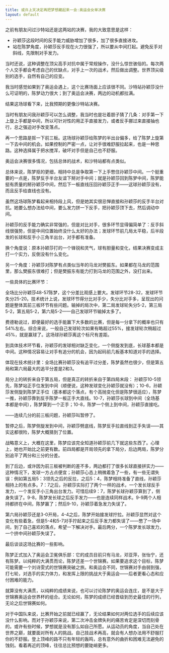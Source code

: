 ```yaml
---
title: 或许上天决定再把梦想藏起来一会:奥运会女单决赛
layout: default
---
```


之前有朋友问过沙特站还是这两站的决赛，我的大致意思是这样：

- 孙颖莎这段时间的反手能力威胁增加了很多，加了很多直接进攻。
- 站在陈梦角度，孙颖莎反手现在火力很强了，所以要从中间打起。避免反手对斜线，先限制对手发力。

当时还说，这种调整在顶尖高手对抗中属于常规操作，没什么惊世骇俗的。每次两个人交手都会考虑自己的优缺点，对手上一次的战术，然后做出调整。世界顶尖级别的选手，自然有自己的应变。

我当时感觉如果到了奥运会遇上，这个比赛场面上应该很不同。沙特站孙颖莎没什么可证明的，陈梦动力很大；到了奥运会决赛，两边的动机都拉满。

结果这场球看下来，比我预期的更像沙特站决赛。

当时有朋友问我孙颖莎可以怎么调整，我当时也是壮着胆子猜了几条：对手第一下上旋上手都是中间，所以可针对性的用正手直接发力，或者反手挪过来直接抽也行，总之强迫对手改变落点。

再一个思路是抠一下前三板。这场球孙颖莎给陈梦的半出台偏多，给了陈梦上旋第一下去中间的机会。如果控制的严密一点，让对手很难舒服拉起来，也是一种思路。这种选择属于把水搅浑，破坏对手但是自己也不舒服。

奥运会决赛很多情况，包括总体的战术，和沙特站都有点类似。

总体来说，陈梦抠的更细，相持中总是争取第一下上手憋住孙颖莎中间。一个挺重要的一点是，陈梦反手半台友谊下掰对手中间；就是孙颖莎回到陈梦中间，陈梦能挺有质量的掰孙颖莎中间，然后下一板直线压回孙颖莎正手——这球孙颖莎没有，而且反手给直线也没有。

虽然这场球陈梦看起来相持段上风，但是她其实很忌惮直接和孙颖莎的反手半台对抗。她要么想办法给中间，要么发力拼一下反手，把孙颖莎顶下去，然后调动中间。

孙颖莎的反手能力确实非常强的，但是对比对手，很多环节显得偏简单了：反手斜线很强势，但是中间位置始终没什么太好的办法；发球环节前几局太平稳，后半段发的长球和反手小三角半出台，对手都有准备。

换个角度说：原本孙颖莎打的一个锋锐和灵气，球有胆量和变化，结果决赛变成主打一个实力，反倒没有什么变化。

另一个角度：孙颖莎对陈梦有点类似当年的马龙对樊振东。如果都在马龙的范围里，那么樊振东很难打；但是樊振东有能力打到马龙的范围之外，没打出来。


一些具体的比赛环节：

全场比分孙颖莎48-57陈梦，这个分差比观感上要大。发球环节28-32，发球环节失分25-20。技术统计上说，发球环节得分比对手少，失分比对手多，呈现出的问题是整体其前三板环节有些问题。输掉的局次中，第二局发球轮失分5-2，第三局5-2，第五局5-2，第六局5-2——自己发球环节输掉太多了。

费德勒说过，即便最好的选手能赢下大多数的比赛，但是每一分拿下的概率也只有54%左右。综合来说，一般自己发球轮次如果有略超过55%，接发球轮次稍超过45%，就是赢球了。这场球孙颖莎离这个标尺有差距。

到具体技术环节看，孙颖莎的发球相对缺乏变化，一个侧旋发到底，长球基本都是中间。这种情况容易让对手有追分的机会，因为起码前几板基本知道对手的选择。

体现在技术统计里：全场比赛孙颖莎没有追平过分差，陈梦虽然也很少，但是第五局和第六局最大的追平分差是2和3。

局分上的转折来自于第五局，但是真正的转折来自于第四局末段：
孙颖莎10-5领先，陈梦站正手位发到中间（顺便说，这种发球变化孙颖莎就没有）；10-6，孙颖莎发侧旋到陈梦正手位（基本都这个落点，有个高抛变化但是陈梦很适应），陈梦一推，孙颖莎靠到反手陈梦一板正手大直线。10-7，孙颖莎长球到中间（全场基本都是中间），陈梦算到一个正手；10-8，陈梦一个侧上到中间，孙颖莎直接吃。

——连续几分的前三板问题，孙颖莎叫暂停了。

暂停之后，陈梦侧旋发到中间，孙颖莎劈底线，陈梦反手拉直线到正手失误——其实这都很险，陈梦大概猜到了位置。

战略意义上，大概在这里，陈梦应该完全知道孙颖莎前几下就这些东西了。心理上，她也开始比之前更有数。前四局都是开局领先的拿下局分，后边两局，陈梦分别追平了两分和三分的分差。

到了后边，或许因为前三板被判断的差不多，两边都打了很多长球直接拼实力——这种情况下，发球一方占点便宜；孙颖莎心态上稍微着急了一些，有一些无谓失误：例如第五局5：3领先之后的反拉，之后5：4，陈梦相持准备了直线，孙颖莎相持上的有点多。7：7之后，孙颖莎实际打了两个一样的战术，一个发长球反手发力，一个发反手小三角出台发力。可惜后续9：7，陈梦长球孙颖莎算到了，侧身失误了。9-8，陈梦发长球之后反手发力——也是连续同样战术。9-9两个人相持都挤在中间，陈梦赢了；然后9-10，孙颖莎着急发力失误了。

第六局孙颖莎还是3-0开局，4-4之后，陈梦开始接发球拧拉。孙颖莎显然对这个变化有些着急，但是5-4和5-7对手拧起来之后反手发力都失误了——憋了一场中间，到了自己喜欢的落点，希望一下解决对手。最后两分，一个陈梦发长球发力，一个挤中间孙颖莎失误了。

最后谈谈这场比赛的一些影响。

陈梦正式加入了奥运会卫冕俱乐部：它的成员目前只有马龙，邓亚萍，张怡宁，还有陈梦。以纯粹的大满贯而论，陈梦还差一个世锦赛。如果要追求这个目标，陈梦可能需要一个刘诗雯式的世锦赛突破之旅。和奥运会不同，世锦赛对手由弱到强，打七轮，对选手的实力体力，和发挥上限的挑战大于奥运会——后者更看心态和应付困难的能力。

就算没有大满贯，以纯粹的成绩来说，也可以讨论陈梦的奥运会连庄，是不是大于世锦赛奥运会世界杯的组合。无论如何，陈梦的成绩已经晋级到历史最佳的行列，无论之后世锦赛如何。

对于中国队来说，比赛开始之前就已经赢了，无论结果如何对两位选手的后续应该没什么影响。而对于孙颖莎来说，第二次冲击金牌失利的痛苦肯定是深切而刻骨的。或许有些时候，梦想就是没有那么如自己所愿。从运动员的角度，当自己处在世界之巅，就要面对所有人的挑战。自己技战术再高，就会有人想办法用不舒服打你的不舒服。登上顶峰的路不只有年轻的轰鸣，总有意外的曲折和困难无法避免的蚀刻。看着再近的顶峰，往往总比预想的要陡峭更多。
